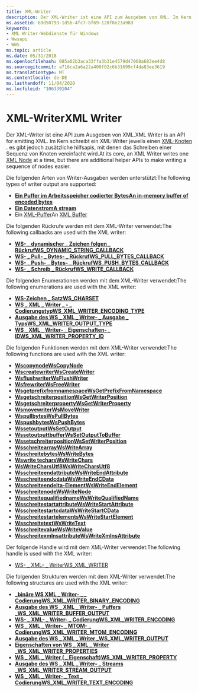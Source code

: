 ```yaml
---
title: XML-Writer
description: Der XML-Writer ist eine API zum Ausgeben von XML. Im Kern schreibt ein XML-Writer jeweils einen XML-Knoten. es gibt jedoch zusätzliche hilfsapis, mit denen das Schreiben einer Sequenz von Knoten vereinfacht wird.
ms.assetid: 69d50793-1d5b-4fc7-bf69-128f8e23a98d
keywords:
- XML Writer-Webdienste für Windows
- Wwsapi
- WWS
ms.topic: article
ms.date: 05/31/2018
ms.openlocfilehash: 085a02b3aca33ffa3b31e4579d47068a683ee4d8
ms.sourcegitcommit: a716ca2a6a22a400f02c6b31699cf4da83ee3619
ms.translationtype: MT
ms.contentlocale: de-DE
ms.lasthandoff: 11/04/2020
ms.locfileid: "106339104"
---
```

# <a name="xml-writer"></a><span data-ttu-id="8ed42-107">XML-Writer</span><span class="sxs-lookup"><span data-stu-id="8ed42-107">XML Writer</span></span>

<span data-ttu-id="8ed42-108">Der XML-Writer ist eine API zum Ausgeben von XML.</span><span class="sxs-lookup"><span data-stu-id="8ed42-108">XML Writer is an API for emitting XML.</span></span> <span data-ttu-id="8ed42-109">Im Kern schreibt ein XML-Writer jeweils einen [XML-Knoten](xml-node.md) . es gibt jedoch zusätzliche hilfsapis, mit denen das Schreiben einer Sequenz von Knoten vereinfacht wird.</span><span class="sxs-lookup"><span data-stu-id="8ed42-109">At its core, an XML Writer writes one [XML Node](xml-node.md) at a time, but there are additional helper APIs to make writing a sequence of nodes easier.</span></span>


<span data-ttu-id="8ed42-110">Die folgenden Arten von Writer-Ausgaben werden unterstützt:</span><span class="sxs-lookup"><span data-stu-id="8ed42-110">The following types of writer output are supported:</span></span>

-   [<span data-ttu-id="8ed42-111">**Ein Puffer im Arbeitsspeicher codierter Bytes**</span><span class="sxs-lookup"><span data-stu-id="8ed42-111">**An in-memory buffer of encoded bytes**</span></span>](/windows/desktop/api/WebServices/ns-webservices-ws_xml_writer_buffer_output)
-   [<span data-ttu-id="8ed42-112">**Ein Datenstrom**</span><span class="sxs-lookup"><span data-stu-id="8ed42-112">**A stream**</span></span>](/windows/desktop/api/WebServices/ns-webservices-ws_xml_writer_stream_output)
-   <span data-ttu-id="8ed42-113">Ein [XML-Puffer](xml-buffer.md)</span><span class="sxs-lookup"><span data-stu-id="8ed42-113">An [XML Buffer](xml-buffer.md)</span></span>

<span data-ttu-id="8ed42-114">Die folgenden Rückrufe werden mit dem XML-Writer verwendet:</span><span class="sxs-lookup"><span data-stu-id="8ed42-114">The following callbacks are used with the XML writer:</span></span>

-   [<span data-ttu-id="8ed42-115">**WS- \_ dynamischer \_ Zeichen folgen \_ Rückruf**</span><span class="sxs-lookup"><span data-stu-id="8ed42-115">**WS\_DYNAMIC\_STRING\_CALLBACK**</span></span>](/windows/desktop/api/WebServices/nc-webservices-ws_dynamic_string_callback)
-   [<span data-ttu-id="8ed42-116">**WS- \_ Pull- \_ Bytes- \_ Rückruf**</span><span class="sxs-lookup"><span data-stu-id="8ed42-116">**WS\_PULL\_BYTES\_CALLBACK**</span></span>](/windows/desktop/api/WebServices/nc-webservices-ws_pull_bytes_callback)
-   [<span data-ttu-id="8ed42-117">**WS- \_ Push- \_ Bytes- \_ Rückruf**</span><span class="sxs-lookup"><span data-stu-id="8ed42-117">**WS\_PUSH\_BYTES\_CALLBACK**</span></span>](/windows/desktop/api/WebServices/nc-webservices-ws_push_bytes_callback)
-   [<span data-ttu-id="8ed42-118">**WS- \_ Schreib \_ Rückruf**</span><span class="sxs-lookup"><span data-stu-id="8ed42-118">**WS\_WRITE\_CALLBACK**</span></span>](/windows/desktop/api/WebServices/nc-webservices-ws_write_callback)

<span data-ttu-id="8ed42-119">Die folgenden Enumerationen werden mit dem XML-Writer verwendet:</span><span class="sxs-lookup"><span data-stu-id="8ed42-119">The following enumerations are used with the XML writer:</span></span>

-   [<span data-ttu-id="8ed42-120">**WS-Zeichen \_ Satz**</span><span class="sxs-lookup"><span data-stu-id="8ed42-120">**WS\_CHARSET**</span></span>](/windows/desktop/api/WebServices/ne-webservices-ws_charset)
-   [<span data-ttu-id="8ed42-121">**WS \_ XML \_ Writer \_ - \_ Codierungstyp**</span><span class="sxs-lookup"><span data-stu-id="8ed42-121">**WS\_XML\_WRITER\_ENCODING\_TYPE**</span></span>](/windows/desktop/api/WebServices/ne-webservices-ws_xml_writer_encoding_type)
-   [<span data-ttu-id="8ed42-122">**Ausgabe des WS \_ XML \_ Writer- \_ Ausgabe \_ Typs**</span><span class="sxs-lookup"><span data-stu-id="8ed42-122">**WS\_XML\_WRITER\_OUTPUT\_TYPE**</span></span>](/windows/desktop/api/WebServices/ne-webservices-ws_xml_writer_output_type)
-   [<span data-ttu-id="8ed42-123">**WS \_ XML \_ Writer- \_ Eigenschaften- \_ ID**</span><span class="sxs-lookup"><span data-stu-id="8ed42-123">**WS\_XML\_WRITER\_PROPERTY\_ID**</span></span>](/windows/desktop/api/WebServices/ne-webservices-ws_xml_writer_property_id)

<span data-ttu-id="8ed42-124">Die folgenden Funktionen werden mit dem XML-Writer verwendet:</span><span class="sxs-lookup"><span data-stu-id="8ed42-124">The following functions are used with the XML writer:</span></span>

-   [<span data-ttu-id="8ed42-125">**Wscopynode**</span><span class="sxs-lookup"><span data-stu-id="8ed42-125">**WsCopyNode**</span></span>](/windows/desktop/api/WebServices/nf-webservices-wscopynode)
-   [<span data-ttu-id="8ed42-126">**Wscreatewriter**</span><span class="sxs-lookup"><span data-stu-id="8ed42-126">**WsCreateWriter**</span></span>](/windows/desktop/api/WebServices/nf-webservices-wscreatewriter)
-   [<span data-ttu-id="8ed42-127">**Wsflushwriter**</span><span class="sxs-lookup"><span data-stu-id="8ed42-127">**WsFlushWriter**</span></span>](/windows/desktop/api/WebServices/nf-webservices-wsflushwriter)
-   [<span data-ttu-id="8ed42-128">**Wsfrewriter**</span><span class="sxs-lookup"><span data-stu-id="8ed42-128">**WsFreeWriter**</span></span>](/windows/desktop/api/WebServices/nf-webservices-wsfreewriter)
-   [<span data-ttu-id="8ed42-129">**Wsgetprefixfromnamespace**</span><span class="sxs-lookup"><span data-stu-id="8ed42-129">**WsGetPrefixFromNamespace**</span></span>](/windows/desktop/api/WebServices/nf-webservices-wsgetprefixfromnamespace)
-   [<span data-ttu-id="8ed42-130">**Wsgetschreiterposition**</span><span class="sxs-lookup"><span data-stu-id="8ed42-130">**WsGetWriterPosition**</span></span>](/windows/desktop/api/WebServices/nf-webservices-wsgetwriterposition)
-   [<span data-ttu-id="8ed42-131">**Wsgetschreiterproperty**</span><span class="sxs-lookup"><span data-stu-id="8ed42-131">**WsGetWriterProperty**</span></span>](/windows/desktop/api/WebServices/nf-webservices-wsgetwriterproperty)
-   [<span data-ttu-id="8ed42-132">**Wsmovewriter**</span><span class="sxs-lookup"><span data-stu-id="8ed42-132">**WsMoveWriter**</span></span>](/windows/desktop/api/WebServices/nf-webservices-wsmovewriter)
-   [<span data-ttu-id="8ed42-133">**Wspullbytes**</span><span class="sxs-lookup"><span data-stu-id="8ed42-133">**WsPullBytes**</span></span>](/windows/desktop/api/WebServices/nf-webservices-wspullbytes)
-   [<span data-ttu-id="8ed42-134">**Wspushbytes**</span><span class="sxs-lookup"><span data-stu-id="8ed42-134">**WsPushBytes**</span></span>](/windows/desktop/api/WebServices/nf-webservices-wspushbytes)
-   [<span data-ttu-id="8ed42-135">**Wssetoutput**</span><span class="sxs-lookup"><span data-stu-id="8ed42-135">**WsSetOutput**</span></span>](/windows/desktop/api/WebServices/nf-webservices-wssetoutput)
-   [<span data-ttu-id="8ed42-136">**Wssetoutputtbuffer**</span><span class="sxs-lookup"><span data-stu-id="8ed42-136">**WsSetOutputToBuffer**</span></span>](/windows/desktop/api/WebServices/nf-webservices-wssetoutputtobuffer)
-   [<span data-ttu-id="8ed42-137">**Wssetschreiterposition**</span><span class="sxs-lookup"><span data-stu-id="8ed42-137">**WsSetWriterPosition**</span></span>](/windows/desktop/api/WebServices/nf-webservices-wssetwriterposition)
-   [<span data-ttu-id="8ed42-138">**Wsschreitearray**</span><span class="sxs-lookup"><span data-stu-id="8ed42-138">**WsWriteArray**</span></span>](/windows/desktop/api/WebServices/nf-webservices-wswritearray)
-   [<span data-ttu-id="8ed42-139">**Wsschreitebytes**</span><span class="sxs-lookup"><span data-stu-id="8ed42-139">**WsWriteBytes**</span></span>](/windows/desktop/api/WebServices/nf-webservices-wswritebytes)
-   [<span data-ttu-id="8ed42-140">**Wswrite techars**</span><span class="sxs-lookup"><span data-stu-id="8ed42-140">**WsWriteChars**</span></span>](/windows/desktop/api/WebServices/nf-webservices-wswritechars)
-   [<span data-ttu-id="8ed42-141">**WsWriteCharsUtf8**</span><span class="sxs-lookup"><span data-stu-id="8ed42-141">**WsWriteCharsUtf8**</span></span>](/windows/desktop/api/WebServices/nf-webservices-wswritecharsutf8)
-   [<span data-ttu-id="8ed42-142">**Wsschreiteendattribute**</span><span class="sxs-lookup"><span data-stu-id="8ed42-142">**WsWriteEndAttribute**</span></span>](/windows/desktop/api/WebServices/nf-webservices-wswriteendattribute)
-   [<span data-ttu-id="8ed42-143">**Wsschreiteendcdata**</span><span class="sxs-lookup"><span data-stu-id="8ed42-143">**WsWriteEndCData**</span></span>](/windows/desktop/api/WebServices/nf-webservices-wswriteendcdata)
-   [<span data-ttu-id="8ed42-144">**Wsschreiteendelta-Element**</span><span class="sxs-lookup"><span data-stu-id="8ed42-144">**WsWriteEndElement**</span></span>](/windows/desktop/api/WebServices/nf-webservices-wswriteendelement)
-   [<span data-ttu-id="8ed42-145">**Wsschreitenode**</span><span class="sxs-lookup"><span data-stu-id="8ed42-145">**WsWriteNode**</span></span>](/windows/desktop/api/WebServices/nf-webservices-wswritenode)
-   [<span data-ttu-id="8ed42-146">**Wsschreitequalifiedname**</span><span class="sxs-lookup"><span data-stu-id="8ed42-146">**WsWriteQualifiedName**</span></span>](/windows/desktop/api/WebServices/nf-webservices-wswritequalifiedname)
-   [<span data-ttu-id="8ed42-147">**Wsschreitestartattribute**</span><span class="sxs-lookup"><span data-stu-id="8ed42-147">**WsWriteStartAttribute**</span></span>](/windows/desktop/api/WebServices/nf-webservices-wswritestartattribute)
-   [<span data-ttu-id="8ed42-148">**Wsschreitestartcdata**</span><span class="sxs-lookup"><span data-stu-id="8ed42-148">**WsWriteStartCData**</span></span>](/windows/desktop/api/WebServices/nf-webservices-wswritestartcdata)
-   [<span data-ttu-id="8ed42-149">**Wsschreitestartelements**</span><span class="sxs-lookup"><span data-stu-id="8ed42-149">**WsWriteStartElement**</span></span>](/windows/desktop/api/WebServices/nf-webservices-wswritestartelement)
-   [<span data-ttu-id="8ed42-150">**Wsschreitetext**</span><span class="sxs-lookup"><span data-stu-id="8ed42-150">**WsWriteText**</span></span>](/windows/desktop/api/WebServices/nf-webservices-wswritetext)
-   [<span data-ttu-id="8ed42-151">**Wsschreitevalue**</span><span class="sxs-lookup"><span data-stu-id="8ed42-151">**WsWriteValue**</span></span>](/windows/desktop/api/WebServices/nf-webservices-wswritevalue)
-   [<span data-ttu-id="8ed42-152">**Wsschreitexmlnsattribute**</span><span class="sxs-lookup"><span data-stu-id="8ed42-152">**WsWriteXmlnsAttribute**</span></span>](/windows/desktop/api/WebServices/nf-webservices-wswritexmlnsattribute)

<span data-ttu-id="8ed42-153">Der folgende Handle wird mit dem XML-Writer verwendet:</span><span class="sxs-lookup"><span data-stu-id="8ed42-153">The following handle is used with the XML writer:</span></span>

-   [<span data-ttu-id="8ed42-154">WS- \_ XML- \_ Writer</span><span class="sxs-lookup"><span data-stu-id="8ed42-154">WS\_XML\_WRITER</span></span>](ws-xml-writer.md)

<span data-ttu-id="8ed42-155">Die folgenden Strukturen werden mit dem XML-Writer verwendet:</span><span class="sxs-lookup"><span data-stu-id="8ed42-155">The following structures are used with the XML writer:</span></span>

-   [<span data-ttu-id="8ed42-156">**\_binäre WS XML \_ Writer- \_ \_ Codierung**</span><span class="sxs-lookup"><span data-stu-id="8ed42-156">**WS\_XML\_WRITER\_BINARY\_ENCODING**</span></span>](/windows/desktop/api/WebServices/ns-webservices-ws_xml_writer_binary_encoding)
-   [<span data-ttu-id="8ed42-157">**Ausgabe des WS \_ XML \_ Writer- \_ Puffers \_**</span><span class="sxs-lookup"><span data-stu-id="8ed42-157">**WS\_XML\_WRITER\_BUFFER\_OUTPUT**</span></span>](/windows/desktop/api/WebServices/ns-webservices-ws_xml_writer_buffer_output)
-   [<span data-ttu-id="8ed42-158">**WS- \_ XML- \_ Writer- \_ Codierung**</span><span class="sxs-lookup"><span data-stu-id="8ed42-158">**WS\_XML\_WRITER\_ENCODING**</span></span>](/windows/desktop/api/WebServices/ns-webservices-ws_xml_writer_encoding)
-   [<span data-ttu-id="8ed42-159">**WS \_ XML \_ Writer- \_ MTOM- \_ Codierung**</span><span class="sxs-lookup"><span data-stu-id="8ed42-159">**WS\_XML\_WRITER\_MTOM\_ENCODING**</span></span>](/windows/desktop/api/WebServices/ns-webservices-ws_xml_writer_mtom_encoding)
-   [<span data-ttu-id="8ed42-160">**Ausgabe des WS \_ XML \_ Writer \_**</span><span class="sxs-lookup"><span data-stu-id="8ed42-160">**WS\_XML\_WRITER\_OUTPUT**</span></span>](/windows/desktop/api/WebServices/ns-webservices-ws_xml_writer_output)
-   [<span data-ttu-id="8ed42-161">**Eigenschaften von WS \_ XML \_ Writer \_**</span><span class="sxs-lookup"><span data-stu-id="8ed42-161">**WS\_XML\_WRITER\_PROPERTIES**</span></span>](/windows/desktop/api/WebServices/ns-webservices-ws_xml_writer_properties)
-   [<span data-ttu-id="8ed42-162">**WS \_ XML \_ Writer ( \_ Eigenschaft)**</span><span class="sxs-lookup"><span data-stu-id="8ed42-162">**WS\_XML\_WRITER\_PROPERTY**</span></span>](/windows/desktop/api/WebServices/ns-webservices-ws_xml_writer_property)
-   [<span data-ttu-id="8ed42-163">**Ausgabe des WS \_ XML \_ Writer- \_ Streams \_**</span><span class="sxs-lookup"><span data-stu-id="8ed42-163">**WS\_XML\_WRITER\_STREAM\_OUTPUT**</span></span>](/windows/desktop/api/WebServices/ns-webservices-ws_xml_writer_stream_output)
-   [<span data-ttu-id="8ed42-164">**WS \_ XML \_ Writer- \_ Text \_ Codierung**</span><span class="sxs-lookup"><span data-stu-id="8ed42-164">**WS\_XML\_WRITER\_TEXT\_ENCODING**</span></span>](/windows/desktop/api/WebServices/ns-webservices-ws_xml_writer_text_encoding)

 

 




